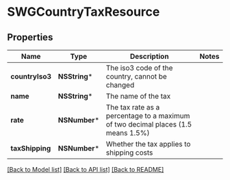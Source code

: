 # SWGCountryTaxResource

## Properties
Name | Type | Description | Notes
------------ | ------------- | ------------- | -------------
**countryIso3** | **NSString*** | The iso3 code of the country, cannot be changed | 
**name** | **NSString*** | The name of the tax | 
**rate** | **NSNumber*** | The tax rate as a percentage to a maximum of two decimal places (1.5 means 1.5%) | 
**taxShipping** | **NSNumber*** | Whether the tax applies to shipping costs | 

[[Back to Model list]](../README.md#documentation-for-models) [[Back to API list]](../README.md#documentation-for-api-endpoints) [[Back to README]](../README.md)


